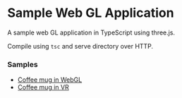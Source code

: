 # Sample Web GL Application

A sample web GL application in TypeScript using three.js.

Compile using `tsc` and serve directory over HTTP.

### Samples

* [Coffee mug in WebGL](https://mattunderscorechampion.github.io/sample-web-gl/index.html)
* [Coffee mug in VR](https://mattunderscorechampion.github.io/sample-web-gl/vr-sample.html)
